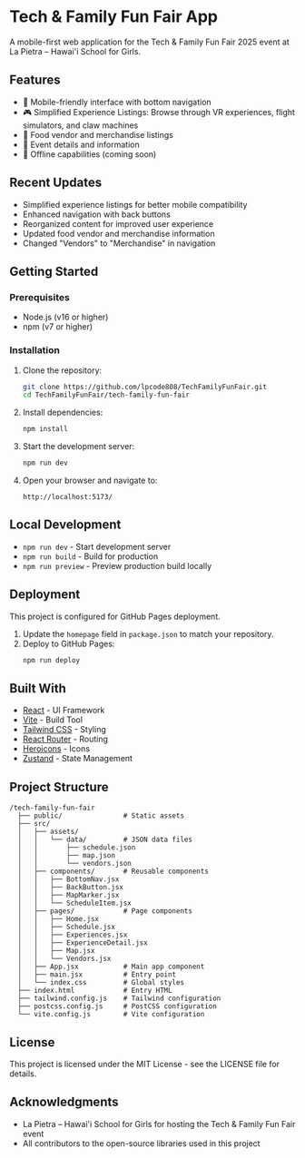 # Tech & Family Fun Fair App

A mobile-first web application for the Tech & Family Fun Fair 2025 event at La Pietra – Hawai'i School for Girls.

## Features

- 📱 Mobile-friendly interface with bottom navigation
- 🎮 Simplified Experience Listings: Browse through VR experiences, flight simulators, and claw machines
- 🍔 Food vendor and merchandise listings
- 📅 Event details and information
- 📴 Offline capabilities (coming soon)

## Recent Updates

- Simplified experience listings for better mobile compatibility
- Enhanced navigation with back buttons
- Reorganized content for improved user experience
- Updated food vendor and merchandise information
- Changed "Vendors" to "Merchandise" in navigation

## Getting Started

### Prerequisites

- Node.js (v16 or higher)
- npm (v7 or higher)

### Installation

1. Clone the repository:
   ```bash
   git clone https://github.com/lpcode808/TechFamilyFunFair.git
   cd TechFamilyFunFair/tech-family-fun-fair
   ```

2. Install dependencies:
   ```bash
   npm install
   ```

3. Start the development server:
   ```bash
   npm run dev
   ```

4. Open your browser and navigate to:
   ```
   http://localhost:5173/
   ```

## Local Development

- `npm run dev` - Start development server
- `npm run build` - Build for production
- `npm run preview` - Preview production build locally

## Deployment

This project is configured for GitHub Pages deployment.

1. Update the `homepage` field in `package.json` to match your repository.
2. Deploy to GitHub Pages:
   ```bash
   npm run deploy
   ```

## Built With

- [React](https://reactjs.org/) - UI Framework
- [Vite](https://vitejs.dev/) - Build Tool
- [Tailwind CSS](https://tailwindcss.com/) - Styling
- [React Router](https://reactrouter.com/) - Routing
- [Heroicons](https://heroicons.com/) - Icons
- [Zustand](https://zustand-demo.pmnd.rs/) - State Management

## Project Structure

```
/tech-family-fun-fair
  ├── public/               # Static assets
  ├── src/
  │   ├── assets/
  │   │   └── data/         # JSON data files
  │   │       ├── schedule.json
  │   │       ├── map.json
  │   │       └── vendors.json
  │   ├── components/       # Reusable components
  │   │   ├── BottomNav.jsx
  │   │   ├── BackButton.jsx
  │   │   ├── MapMarker.jsx
  │   │   └── ScheduleItem.jsx
  │   ├── pages/            # Page components
  │   │   ├── Home.jsx
  │   │   ├── Schedule.jsx
  │   │   ├── Experiences.jsx
  │   │   ├── ExperienceDetail.jsx
  │   │   ├── Map.jsx
  │   │   └── Vendors.jsx
  │   ├── App.jsx           # Main app component
  │   ├── main.jsx          # Entry point
  │   └── index.css         # Global styles
  ├── index.html            # Entry HTML
  ├── tailwind.config.js    # Tailwind configuration
  ├── postcss.config.js     # PostCSS configuration
  └── vite.config.js        # Vite configuration
```

## License

This project is licensed under the MIT License - see the LICENSE file for details.

## Acknowledgments

- La Pietra – Hawai'i School for Girls for hosting the Tech & Family Fun Fair event
- All contributors to the open-source libraries used in this project
